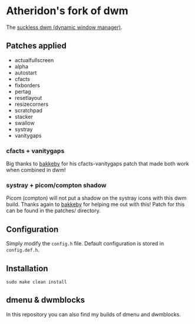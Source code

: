 # Atheridon's fork of dwm

The [suckless dwm (dynamic window manager)](https://dwm.suckless.org/).

## Patches applied

+ actualfullscreen
+ alpha
+ autostart
+ cfacts
+ fixborders
+ pertag
+ resetlayout
+ resizecorners
+ scratchpad
+ stacker 
+ swallow 
+ systray
+ vanitygaps

### cfacts + vanitygaps
Big thanks to [bakkeby](https://github.com/bakkeby) for his cfacts-vanitygaps patch that made both work when combined in dwm!

### systray + picom/compton shadow
Picom (compton) will not put a shadow on the systray icons with this dwm build. Thanks again to [bakkeby](https://github.com/bakkeby) for helping me out with this! Patch for this can be found in the patches/ directory.

## Configuration

Simply modify the `config.h` file. 
Default configuration is stored in `config.def.h`.

## Installation

```
sudo make clean install
```

## dmenu & dwmblocks
In this repository you can also find my builds of dmenu and dwmblocks.
